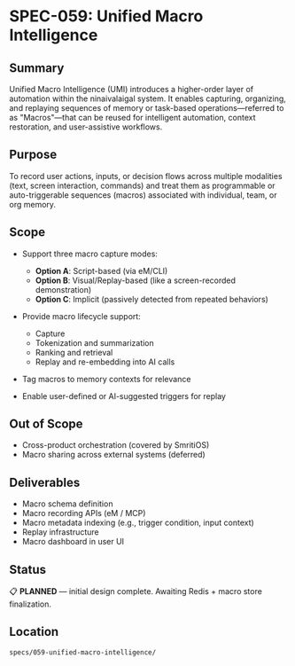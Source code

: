 # SPEC-059: Unified Macro Intelligence

## Summary

Unified Macro Intelligence (UMI) introduces a higher-order layer of automation within the ninaivalaigal system. It enables capturing, organizing, and replaying sequences of memory or task-based operations—referred to as "Macros"—that can be reused for intelligent automation, context restoration, and user-assistive workflows.

## Purpose

To record user actions, inputs, or decision flows across multiple modalities (text, screen interaction, commands) and treat them as programmable or auto-triggerable sequences (macros) associated with individual, team, or org memory.

## Scope

- Support three macro capture modes:
  - **Option A**: Script-based (via eM/CLI)
  - **Option B**: Visual/Replay-based (like a screen-recorded demonstration)
  - **Option C**: Implicit (passively detected from repeated behaviors)

- Provide macro lifecycle support:
  - Capture
  - Tokenization and summarization
  - Ranking and retrieval
  - Replay and re-embedding into AI calls

- Tag macros to memory contexts for relevance
- Enable user-defined or AI-suggested triggers for replay

## Out of Scope

- Cross-product orchestration (covered by SmritiOS)
- Macro sharing across external systems (deferred)

## Deliverables

- Macro schema definition
- Macro recording APIs (eM / MCP)
- Macro metadata indexing (e.g., trigger condition, input context)
- Replay infrastructure
- Macro dashboard in user UI

## Status

📋 **PLANNED** — initial design complete. Awaiting Redis + macro store finalization.

## Location

`specs/059-unified-macro-intelligence/`
